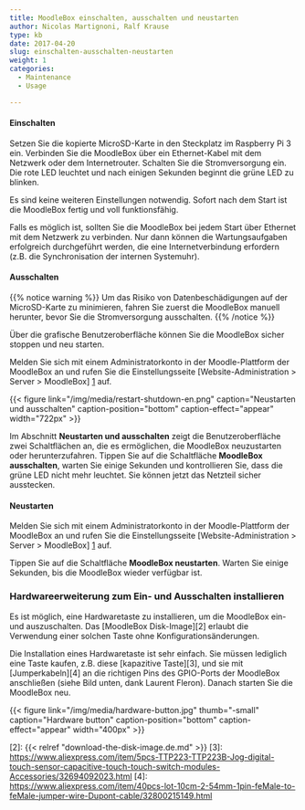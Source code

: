 ```yaml
---
title: MoodleBox einschalten, ausschalten und neustarten
author: Nicolas Martignoni, Ralf Krause
type: kb
date: 2017-04-20
slug: einschalten-ausschalten-neustarten
weight: 1
categories:
  - Maintenance
  - Usage

---
```

#### Einschalten

Setzen Sie die kopierte MicroSD-Karte in den Steckplatz im Raspberry Pi 3 ein. Verbinden Sie die MoodleBox über ein Ethernet-Kabel mit dem Netzwerk oder dem Internetrouter. Schalten Sie die Stromversorgung ein. Die rote LED leuchtet und nach einigen Sekunden beginnt die grüne LED zu blinken.

Es sind keine weiteren Einstellungen notwendig. Sofort nach dem Start ist die MoodleBox fertig und voll funktionsfähig.

Falls es möglich ist, sollten Sie die MoodleBox bei jedem Start über Ethernet mit dem Netzwerk zu verbinden. Nur dann können die Wartungsaufgaben erfolgreich durchgeführt werden, die eine Internetverbindung erfordern (z.B. die Synchronisation der internen Systemuhr).


#### Ausschalten

{{% notice warning %}}
Um das Risiko von Datenbeschädigungen auf der MicroSD-Karte zu minimieren, fahren Sie zuerst die MoodleBox manuell herunter, bevor Sie die Stromversorgung ausschalten.
{{% /notice %}}

Über die grafische Benutzeroberfläche können Sie die MoodleBox sicher stoppen und neu starten.

Melden Sie sich mit einem Administratorkonto in der Moodle-Plattform der MoodleBox an und rufen Sie die Einstellungsseite [Website-Administration > Server > MoodleBox] [1] auf.

{{< figure link="/img/media/restart-shutdown-en.png" caption="Neustarten und ausschalten" caption-position="bottom" caption-effect="appear" width="722px" >}}

Im Abschnitt __Neustarten und ausschalten__ zeigt die Benutzeroberfläche zwei Schaltflächen an, die es ermöglichen, die MoodleBox neuzustarten oder herunterzufahren. Tippen Sie auf die Schaltfläche __MoodleBox ausschalten__, warten Sie einige Sekunden und kontrollieren Sie, dass die grüne LED nicht mehr leuchtet. Sie können jetzt das Netzteil sicher ausstecken.


#### Neustarten

Melden Sie sich mit einem Administratorkonto in der Moodle-Plattform der MoodleBox an und rufen Sie die Einstellungsseite [Website-Administration > Server > MoodleBox] [1] auf.

Tippen Sie auf die Schaltfläche __MoodleBox neustarten__. Warten Sie einige Sekunden, bis die MoodleBox wieder verfügbar ist.


### Hardwareerweiterung zum Ein- und Ausschalten installieren

Es ist möglich, eine Hardwaretaste zu installieren, um die MoodleBox ein- und auszuschalten. Das [MoodleBox Disk-Image][2] erlaubt die Verwendung einer solchen Taste ohne Konfigurationsänderungen.

Die Installation eines Hardwaretaste ist sehr einfach. Sie müssen lediglich eine Taste kaufen, z.B. diese [kapazitive Taste][3], und sie mit [Jumperkabeln][4] an die richtigen Pins des GPIO-Ports der MoodleBox anschließen (siehe Bild unten, dank Laurent Fleron). Danach starten Sie die MoodleBox neu.

{{< figure link="/img/media/hardware-button.jpg" thumb="-small" caption="Hardware button" caption-position="bottom" caption-effect="appear" width="400px" >}}


 [1]: http://moodlebox.home/admin/tool/moodlebox/index.php
 [2]: {{< relref "download-the-disk-image.de.md" >}}
 [3]: https://www.aliexpress.com/item/5pcs-TTP223-TTP223B-Jog-digital-touch-sensor-capacitive-touch-touch-switch-modules-Accessories/32694092023.html
 [4]: https://www.aliexpress.com/item/40pcs-lot-10cm-2-54mm-1pin-feMale-to-feMale-jumper-wire-Dupont-cable/32800215149.html
